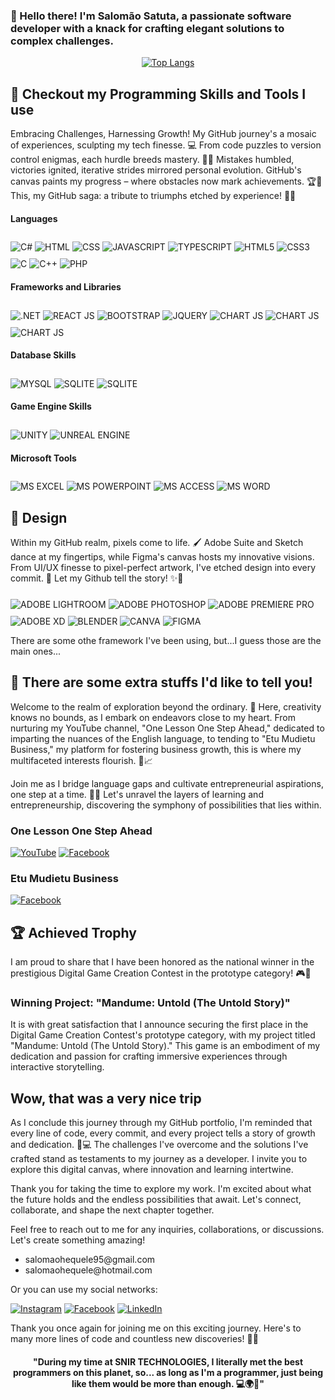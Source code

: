 <div style="font-weight:lighter">

### 👋 Hello there! I'm Salomão Satuta, a passionate software developer with a knack for crafting elegant solutions to complex challenges.

</div>


<div align="center">

[![Top Langs](https://github-readme-stats.vercel.app/api/top-langs/?username=anuraghazra&layout=donut)](https://github.com/anuraghazra/github-readme-stats)

</div>

## 🚀 Checkout my Programming Skills and Tools I use
 Embracing Challenges, Harnessing Growth! My GitHub journey's a mosaic of experiences, sculpting my tech finesse. 💻 From code puzzles to version control enigmas, each hurdle breeds mastery. 💪🌱 Mistakes humbled, victories ignited, iterative strides mirrored personal evolution. GitHub's canvas paints my progress – where obstacles now mark achievements. 🏆🎨 This, my GitHub saga: a tribute to triumphs etched by experience! 🌟🌈

<!-- SKILLS  -->
#### Languages
<div>
    <img align="center" style="margin-top: 10px" alt="C#" src="https://img.shields.io/badge/C%23-239120?style=for-the-badge&logo=c-sharp&logoColor=white">
    <img align="center" style="margin-top: 10px" alt="HTML" src="https://img.shields.io/badge/HTML-239120?style=for-the-badge&logo=html5&logoColor=white">
    <img align="center" style="margin-top: 10px" alt="CSS" src="https://img.shields.io/badge/CSS-239120?&style=for-the-badge&logo=css3&logoColor=white">
    <img align="center" style="margin-top: 10px" alt="JAVASCRIPT" src="https://img.shields.io/badge/JavaScript-239120?style=for-the-badge&logo=javascript&logoColor=white">
    <img align="center" style="margin-top: 10px" alt="TYPESCRIPT" src="https://img.shields.io/badge/TypeScript-239120?style=for-the-badge&logo=typescript&logoColor=white"> 
    <img align="center" style="margin-top: 10px" alt="HTML5" src="https://img.shields.io/badge/HTML5-239120?style=for-the-badge&logo=html5&logoColor=white">
    <img align="center" style="margin-top: 10px" alt="CSS3" src="https://img.shields.io/badge/CSS3-239120?style=for-the-badge&logo=css3&logoColor=white">
    <img align="center" style="margin-top: 10px" alt="C" src="https://img.shields.io/badge/C-239120?style=for-the-badge&logo=c&logoColor=white">
    <img align="center" style="margin-top: 10px" alt="C++" src="https://img.shields.io/badge/C%2B%2B-239120?style=for-the-badge&logo=c%2B%2B&logoColor=white">
    <img align="center" style="margin-top: 10px" alt="PHP" src="https://img.shields.io/badge/PHP-239120?style=for-the-badge&logo=php&logoColor=white">
</div>

#### Frameworks and Libraries
<div>
    <img align="center" style="margin-top: 10px" alt=".NET" src="https://img.shields.io/badge/.NET-20232A?style=for-the-badge&logo=.net&logoColor=white">
    <img align="center" style="margin-top: 10px" alt="REACT JS" src="https://img.shields.io/badge/React-20232A?style=for-the-badge&logo=react&logoColor=61DAFB">
    <img align="center" style="margin-top: 10px" alt="BOOTSTRAP" src="https://img.shields.io/badge/Bootstrap-20232A?style=for-the-badge&logo=bootstrap&logoColor=white">
    <img align="center" style="margin-top: 10px" alt="JQUERY" src="https://img.shields.io/badge/jQuery-20232A?style=for-the-badge&logo=jquery&logoColor=white">
    <img align="center" style="margin-top: 10px" alt="CHART JS" src="https://img.shields.io/badge/chart.js-F5788D.svg?style=for-the-badge&logo=chart.js&logoColor=white">
    <img align="center" style="margin-top: 10px" alt="CHART JS" src="https://img.shields.io/badge/NPM-%23CB3837.svg?style=for-the-badge&logo=npm&logoColor=white">
    <img align="center" style="margin-top: 10px" alt="CHART JS" src="https://img.shields.io/badge/Next-black?style=for-the-badge&logo=next.js&logoColor=white">
</div>

#### Database Skills
<div>
    <img align="center" style="margin-top: 10px" alt="MYSQL" src="https://img.shields.io/badge/MySQL-07405E?style=for-the-badge&logo=mysql&logoColor=white">
    <img align="center" style="margin-top: 10px" alt="SQLITE" src="https://img.shields.io/badge/SQLite-07405E?style=for-the-badge&logo=sqlite&logoColor=white">
    <img align="center" style="margin-top: 10px" alt="SQLITE" src="https://img.shields.io/badge/Microsoft%20SQL%20Server-07405E?style=for-the-badge&logo=microsoft%20sql%20server&logoColor=white">
</div>

#### Game Engine Skills
<div>
    <img align="center" style="margin-top: 10px" alt="UNITY" src="https://img.shields.io/badge/Unity-%23313131?style=for-the-badge&logo=unity&logoColor=white">
   <img align="center" style="margin-top: 10px" alt="UNREAL ENGINE" src="https://img.shields.io/badge/unrealengine-%23313131.svg?style=for-the-badge&logo=unrealengine&logoColor=white">
   
</div>

####  Microsoft Tools
<div>
    <img align="center" style="margin-top: 10px" alt="MS EXCEL" src="https://img.shields.io/badge/Microsoft_Excel-217346?style=for-the-badge&logo=microsoft-excel&logoColor=white">
    <img align="center" style="margin-top: 10px" alt="MS POWERPOINT" src="https://img.shields.io/badge/Microsoft_PowerPoint-217346?style=for-the-badge&logo=microsoft-powerpoint&logoColor=white">
    <img align="center" style="margin-top: 10px" alt="MS ACCESS" src="https://img.shields.io/badge/Microsoft_Access-217346?style=for-the-badge&logo=microsoft-access&logoColor=white">
    <img align="center" style="margin-top: 10px" alt="MS WORD" src="https://img.shields.io/badge/Microsoft_Word-217346?style=for-the-badge&logo=microsoft-word&logoColor=white">
</div>

## 🎨 Design

Within my GitHub realm, pixels come to life. 🖌️ Adobe Suite and Sketch dance at my fingertips, while Figma's canvas hosts my innovative visions. From UI/UX finesse to pixel-perfect artwork, I've etched design into every commit. 🚀 Let my Github tell the story! ✨🎉

<!-- DESIGN  -->
<div style="display: inline_block">
    <img align="center" style="margin-top: 10px" alt="ADOBE LIGHTROOM" src="https://img.shields.io/badge/Adobe%20Lightroom-31A8FF?style=for-the-badge&logo=Adobe%20Lightroom&logoColor=white">
    <img align="center" style="margin-top: 10px" alt="ADOBE PHOTOSHOP" src="https://img.shields.io/badge/Adobe%20Photoshop-31A8FF?style=for-the-badge&logo=Adobe%20Photoshop&logoColor=black">
    <img align="center" style="margin-top: 10px" alt="ADOBE PREMIERE PRO" src="https://img.shields.io/badge/Adobe%20Premiere%20Pro-9999FF?style=for-the-badge&logo=Adobe%20Premiere%20Pro&logoColor=white">
    <img align="center" style="margin-top: 10px" alt="ADOBE XD" src="https://img.shields.io/badge/Adobe%20XD-470137?style=for-the-badge&logo=Adobe%20XD&logoColor=#FF61F6">
    <img align="center" style="margin-top: 10px" alt="BLENDER" src="https://img.shields.io/badge/blender-%23F5792A.svg?style=for-the-badge&logo=blender&logoColor=white">
    <img align="center" style="margin-top: 10px" alt="CANVA" src="https://img.shields.io/badge/Canva-%2300C4CC.svg?&style=for-the-badge&logo=Canva&logoColor=white"> 
    <img align="center" style="margin-top: 10px" alt="FIGMA" src="https://img.shields.io/badge/Figma-F24E1E?style=for-the-badge&logo=figma&logoColor=white">
    
</div>

There are some othe framework I've been using, but...I guess those are the main ones...

## 💭 There are some extra stuffs I'd like to tell you!

Welcome to the realm of exploration beyond the ordinary. 🌟 Here, creativity knows no bounds, as I embark on endeavors close to my heart. From nurturing my YouTube channel, "One Lesson One Step Ahead," dedicated to imparting the nuances of the English language, to tending to "Etu Mudietu Business," my platform for fostering business growth, this is where my multifaceted interests flourish. 🎥📈

Join me as I bridge language gaps and cultivate entrepreneurial aspirations, one step at a time. 🚀💬 Let's unravel the layers of learning and entrepreneurship, discovering the symphony of possibilities that lies within.

### One Lesson One Step Ahead
[![YouTube](https://img.shields.io/badge/YouTube-FF0000?style=for-the-badge&logo=youtube&logoColor=white)](https://www.youtube.com/@onelessononestepahead1504)
[![Facebook](https://img.shields.io/badge/Facebook-1877F2?style=for-the-badge&logo=facebook&logoColor=white)](https://www.facebook.com/OneLessonOneStepAhead)

### Etu Mudietu Business

[![Facebook](https://img.shields.io/badge/Facebook-1877F2?style=for-the-badge&logo=facebook&logoColor=white)](https://www.facebook.com/etumudietubusiness)

## 🏆 Achieved Trophy 

I am proud to share that I have been honored as the national winner in the prestigious Digital Game Creation Contest in the prototype category! 🎮🥇

### Winning Project: "Mandume: Untold (The Untold Story)"

It is with great satisfaction that I announce securing the first place in the Digital Game Creation Contest's prototype category, with my project titled "Mandume: Untold (The Untold Story)." This game is an embodiment of my dedication and passion for crafting immersive experiences through interactive storytelling.

## Wow, that was a very nice trip
As I conclude this journey through my GitHub portfolio, I'm reminded that every line of code, every commit, and every project tells a story of growth and dedication. 🌱💻 The challenges I've overcome and the solutions I've crafted stand as testaments to my journey as a developer. I invite you to explore this digital canvas, where innovation and learning intertwine.

Thank you for taking the time to explore my work. I'm excited about what the future holds and the endless possibilities that await. Let's connect, collaborate, and shape the next chapter together.

Feel free to reach out to me for any inquiries, collaborations, or discussions. Let's create something amazing!

<div>
    <ul>
        <li>salomaohequele95@gmail.com</li>
        <li>salomaohequele@hotmail.com</li>
    </ul>
</div>

 Or you can use my social networks:

[![Instagram](https://img.shields.io/badge/Instagram-E4405F?style=for-the-badge&logo=instagram&logoColor=white)](https://www.instagram.com/super_satuta/)
[![Facebook](https://img.shields.io/badge/Facebook-1877F2?style=for-the-badge&logo=facebook&logoColor=white)](https://www.facebook.com/salomao.satuta/)
[![LinkedIn](https://img.shields.io/badge/LinkedIn-0077B5?style=for-the-badge&logo=linkedin&logoColor=white)](https://www.linkedin.com/in/salom%C3%A3o-satuta/)

Thank you once again for joining me on this exciting journey. Here's to many more lines of code and countless new discoveries! 🚀🌟



<div align="center">
    <h4>
        "During my time at SNIR TECHNOLOGIES, I literally met the best programmers on this planet, so... as long as I'm a programmer, just being like them would be more than enough. 💻🌍🚀"
    <h3>
</div>
